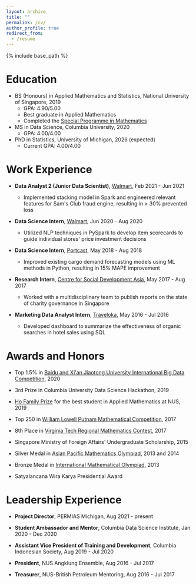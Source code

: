 ```yaml
---
layout: archive
title: ""
permalink: /cv/
author_profile: true
redirect_from:
  - /resume
---
```


{% include base_path %}

Education
======
* BS (Honours) in Applied Mathematics and Statistics, National University of Singapore, 2019
	* GPA: 4.90/5.00
	* Best graduate in Applied Mathematics
	* Completed the [Special Programme in Mathematics](https://www.math.nus.edu.sg/ug/spm/)
* MS in Data Science, Columbia University, 2020
	* GPA: 4.00/4.00
* PhD in Statistics, University of Michigan, 2026 (expected)
	* Current GPA: 4.00/4.00

Work Experience
======
* **Data Analyst 2 (Junior Data Scientist)**, [Walmart](https://www.walmart.com/), Feb 2021 - Jun 2021
	* Implemented stacking model in Spark and engineered relevant features for Sam's Club fraud engine, resulting in > 30% prevented loss

* **Data Science Intern**, [Walmart](https://www.walmart.com/), Jun 2020 - Aug 2020
	* Utilized NLP techniques in PySpark to develop item scorecards to guide individual stores' price investment decisions

* **Data Science Intern**, [Portcast](https://portcast.io/), May 2018 - Aug 2018
	* Improved existing cargo demand forecasting models using ML methods in Python, resulting in 15% MAPE improvement

* **Research Intern**, [Centre for Social Development Asia](https://fass.nus.edu.sg/swk/csda-overview/), May 2017 - Aug 2017
	* Worked with a multidisciplinary team to publish reports on the state of charity governance in Singapore

* **Marketing Data Analyst Intern**, [Traveloka](https://www.traveloka.com/en-id/), May 2016 - Jul 2016
	* Developed dashboard to summarize the effectiveness of organic searches in hotel sales using SQL

  
Awards and Honors
======
* Top 1.5% in [Baidu and Xi'an Jiaotong University International Big Data Competition](https://aistudio.baidu.com/aistudio/competition/detail/91/0/introduction), 2020

* 3rd Prize in Columbia University Data Science Hackathon, 2019

* [Ho Family Prize](https://www.nus.edu.sg/registrar/academic-information-policies/education-at-nus/medals-and-prizes-(university-level)/rules-of-award---h) for the best student in Applied Mathematics at NUS, 2019

* Top 250 in [William Lowell Putnam Mathematical Competition](https://www.maa.org/math-competitions/putnam-competition), 2017

* 8th Place in [Virginia Tech Regional Mathematics Contest](https://personal.math.vt.edu/plinnell/Vtregional/), 2017

* Singapore Ministry of Foreign Affairs' Undergraduate Scholarship, 2015

* Silver Medal in [Asian Pacific Mathematics Olympiad](https://www.apmo-official.org/), 2013 and 2014

* Bronze Medal in [International Mathematical Olympiad](https://www.imo-official.org/), 2013

* Satyalancana Wira Karya Presidential Award


Leadership Experience
======
* **Project Director**, PERMIAS Michigan, Aug 2021 - present

* **Student Ambassador and Mentor**, Columbia Data Science Institute, Jan 2020 - Dec 2020

* **Assistant Vice President of Training and Development**, Columbia Indonesian Society, Aug 2019 - Jul 2020

* **President**, NUS Angklung Ensemble, Aug 2016 - Jul 2017

* **Treasurer**, NUS-British Petroleum Mentoring, Aug 2016 - Jul 2017